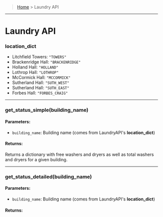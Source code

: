 > [Home](README.md) > Laundry API
---

# Laundry API

### **location_dict**
- Litchfield Towers: `"TOWERS"`
- Brackenridge Hall: `"BRACKENRIDGE"`
- Holland Hall: `"HOLLAND"`
- Lothrop Hall: `"LOTHROP"`
- McCormick Hall: `"MCCORMICK"`
- Sutherland Hall: `"SUTH_WEST"`
- Sutherland Hall: `"SUTH_EAST"`
- Forbes Hall: `"FORBES_CRAIG"`

---

### **get_status_simple(building_name)**

#### **Parameters**:
  - `building_name`: Building name (comes from LaundryAPI's **location_dict**)


#### **Returns**:
Returns a dictionary with free washers and dryers as well as total washers and dryers for a given building.

---

### **get_status_detailed(building_name)**

#### **Parameters**:
  - `building_name`: Building name (comes from LaundryAPI's **location_dict**)

#### **Returns**:
